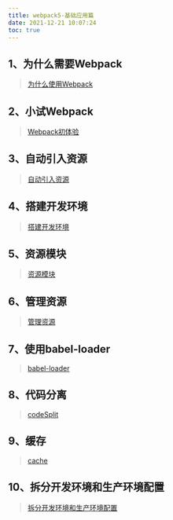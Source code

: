 ```yaml
---
title: webpack5-基础应用篇
date: 2021-12-21 10:07:24
toc: true
---
```


## 1、为什么需要Webpack
>[为什么使用Webpack](/All/engineering/webpack/basic/01_whyWebpack)

## 2、小试Webpack
>[Webpack初体验](/All/engineering/webpack/basic/02_tryWebpack)

## 3、自动引入资源
>[自动引入资源](/All/engineering/webpack/basic/03_autoImportResource "自动引入资源")

## 4、搭建开发环境
>[搭建开发环境](/All/engineering/webpack/basic/04_buildDev "搭建开发环境")

## 5、资源模块
>[资源模块](/All/engineering/webpack/basic/05_assets "资源模块")

## 6、管理资源
>[管理资源](/All/engineering/webpack/basic/06_assetsManage "管理资源")

## 7、使用babel-loader
>[babel-loader](/All/engineering/webpack/basic/07_babelLoader "babel-loader")

## 8、代码分离
>[codeSplit](/All/engineering/webpack/basic/08_codeSplit "codeSplit")

## 9、缓存
>[cache](/All/engineering/webpack/basic/09_cache "cache")

## 10、拆分开发环境和生产环境配置
>[拆分开发环境和生产环境配置](/All/engineering/webpack/basic/10_splitDevProd "splitDevProd")